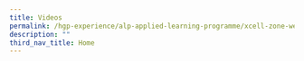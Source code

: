 ```yaml
---
title: Videos
permalink: /hgp-experience/alp-applied-learning-programme/xcell-zone-website/home/videos/
description: ""
third_nav_title: Home
---
```

